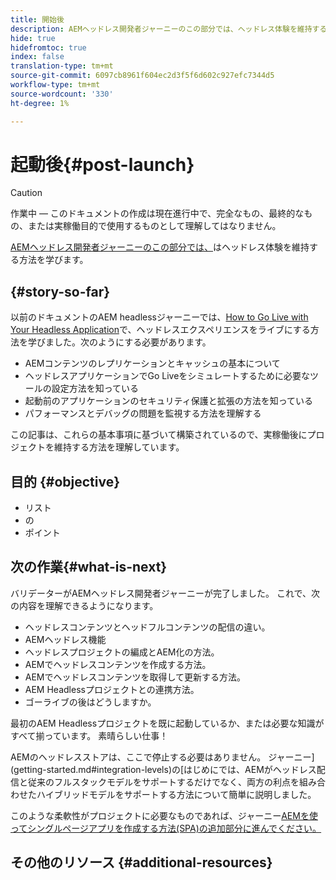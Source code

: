 ```yaml
---
title: 開始後
description: AEMヘッドレス開発者ジャーニーのこの部分では、ヘッドレス体験を維持する方法を学びます。
hide: true
hidefromtoc: true
index: false
translation-type: tm+mt
source-git-commit: 6097cb8961f604ec2d3f5f6d602c927efc7344d5
workflow-type: tm+mt
source-wordcount: '330'
ht-degree: 1%

---
```



# 起動後{#post-launch}

>[!CAUTION]
>
>作業中 — このドキュメントの作成は現在進行中で、完全なもの、最終的なもの、または実稼働目的で使用するものとして理解してはなりません。

[AEMヘッドレス開発者ジャーニーのこの部分では、](#overview.md)はヘッドレス体験を維持する方法を学びます。

## {#story-so-far}

以前のドキュメントのAEM headlessジャーニーでは、[How to Go Live with Your Headless Application](go-live.md)で、ヘッドレスエクスペリエンスをライブにする方法を学びました。次のようにする必要があります。

* AEMコンテンツのレプリケーションとキャッシュの基本について
* ヘッドレスアプリケーションでGo Liveをシミュレートするために必要なツールの設定方法を知っている
* 起動前のアプリケーションのセキュリティ保護と拡張の方法を知っている
* パフォーマンスとデバッグの問題を監視する方法を理解する

この記事は、これらの基本事項に基づいて構築されているので、実稼働後にプロジェクトを維持する方法を理解しています。

## 目的 {#objective}

* リスト
* の
* ポイント

## 次の作業{#what-is-next}

バリデーターがAEMヘッドレス開発者ジャーニーが完了しました。 これで、次の内容を理解できるようになります。

* ヘッドレスコンテンツとヘッドフルコンテンツの配信の違い。
* AEMヘッドレス機能
* ヘッドレスプロジェクトの編成とAEM化の方法。
* AEMでヘッドレスコンテンツを作成する方法。
* AEMでヘッドレスコンテンツを取得して更新する方法。
* AEM Headlessプロジェクトとの連携方法。
* ゴーライブの後はどうしますか。

最初のAEM Headlessプロジェクトを既に起動しているか、または必要な知識がすべて揃っています。 素晴らしい仕事！

AEMのヘッドレスストアは、ここで停止する必要はありません。 ジャーニー](getting-started.md#integration-levels)の[はじめにでは、AEMがヘッドレス配信と従来のフルスタックモデルをサポートするだけでなく、両方の利点を組み合わせたハイブリッドモデルをサポートする方法について簡単に説明しました。

このような柔軟性がプロジェクトに必要なものであれば、ジャーニー[AEMを使ってシングルページアプリを作成する方法(SPA)の追加部分に進んでください。](create-spa.md)

## その他のリソース {#additional-resources}

